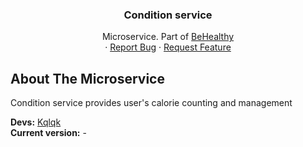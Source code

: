 <div align="center">
  <h3 align="center">Condition service</h3>

  <p align="center">
    Microservice. Part of <a href="https://github.com/kqlqk/BeHealthy">BeHealthy</a>
    <br />
    ·
    <a href="https://github.com/kqlqk/BeHealthy_ConditionService/issues">Report Bug</a>
    ·
    <a href="https://github.com/kqlqk/BeHealthy_ConditionService/issues">Request Feature</a>
  </p>
</div>

## About The Microservice

Condition service provides user's calorie counting and management

<b>Devs:</b> <a href="https://github.com/kqlqk">Kqlqk</a> <br/>
<b>Current version:</b> - <br/>

